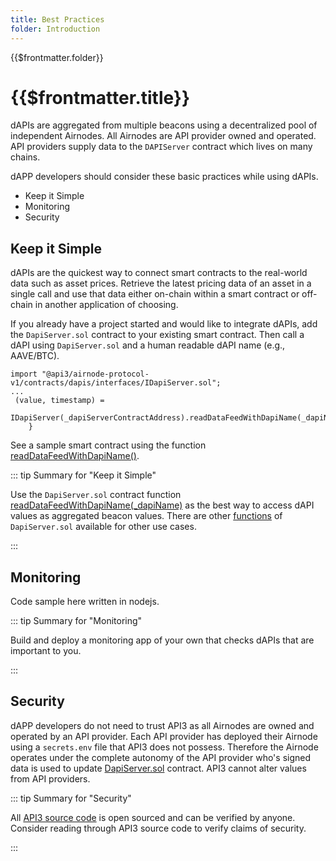 ```yaml
---
title: Best Practices
folder: Introduction
---
```


<TitleSpan>{{$frontmatter.folder}}</TitleSpan>

# {{$frontmatter.title}}

<TocHeader />
<TOC class="table-of-contents" :include-level="[2,3]" />

dAPIs are aggregated from multiple beacons using a decentralized pool of
independent Airnodes. All Airnodes are API provider owned and operated. API
providers supply data to the `DAPIServer` contract which lives on many chains.

dAPP developers should consider these basic practices while using dAPIs.

- Keep it Simple
- Monitoring
- Security

## Keep it Simple

dAPIs are the quickest way to connect smart contracts to the real-world data
such as asset prices. Retrieve the latest pricing data of an asset in a single
call and use that data either on-chain within a smart contract or off-chain in
another application of choosing.

If you already have a project started and would like to integrate dAPIs, add the
`DapiServer.sol` contract to your existing smart contract. Then call a dAPI
using `DapiServer.sol` and a human readable dAPI name (e.g., AAVE/BTC).

```solidity
import "@api3/airnode-protocol-v1/contracts/dapis/interfaces/IDapiServer.sol";
...
 (value, timestamp) =
            IDapiServer(_dapiServerContractAddress).readDataFeedWithDapiName(_dapiName);
    }
```

See a sample smart contract using the function
[readDataFeedWithDapiName()](../developers/read-data-feed-with-dapi-name.md).

::: tip Summary for "Keep it Simple"

Use the `DapiServer.sol` contract function
[readDataFeedWithDapiName(\_dapiName)](../developers/read-data-feed-with-dapi-name.md)
as the best way to access dAPI values as aggregated beacon values. There are
other [functions](../developers/#dapiserver-functions) of `DapiServer.sol`
available for other use cases.

:::

## Monitoring

Code sample here written in nodejs.

::: tip Summary for "Monitoring"

Build and deploy a monitoring app of your own that checks dAPIs that are
important to you.

:::

## Security

dAPP developers do not need to trust API3 as all Airnodes are owned and operated
by an API provider. Each API provider has deployed their Airnode using a
`secrets.env` file that API3 does not possess. Therefore the Airnode operates
under the complete autonomy of the API provider who's signed data is used to
update
[DapiServer.sol](https://github.com/api3dao/airnode-protocol-v1/blob/main/contracts/dapis/DapiServer.sol)
contract. API3 cannot alter values from API providers.

::: tip Summary for "Security"

All [API3 source code](https://github.com/orgs/api3dao/repositories?type=all) is
open sourced and can be verified by anyone. Consider reading through API3 source
code to verify claims of security.

:::
